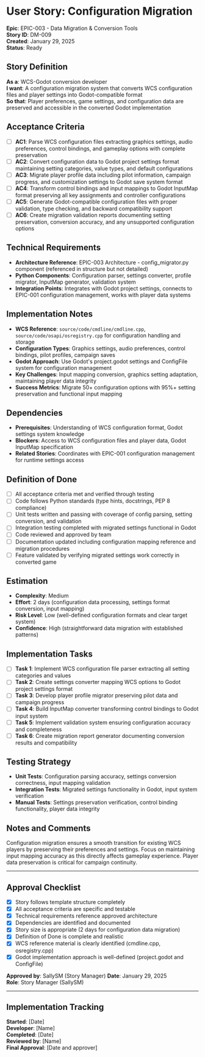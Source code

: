 # User Story: Configuration Migration

**Epic**: EPIC-003 - Data Migration & Conversion Tools  
**Story ID**: DM-009  
**Created**: January 29, 2025  
**Status**: Ready

## Story Definition
**As a**: WCS-Godot conversion developer  
**I want**: A configuration migration system that converts WCS configuration files and player settings into Godot-compatible format  
**So that**: Player preferences, game settings, and configuration data are preserved and accessible in the converted Godot implementation

## Acceptance Criteria
- [ ] **AC1**: Parse WCS configuration files extracting graphics settings, audio preferences, control bindings, and gameplay options with complete preservation
- [ ] **AC2**: Convert configuration data to Godot project settings format maintaining setting categories, value types, and default configurations
- [ ] **AC3**: Migrate player profile data including pilot information, campaign progress, and customization settings to Godot save system format
- [ ] **AC4**: Transform control bindings and input mappings to Godot InputMap format preserving all key assignments and controller configurations
- [ ] **AC5**: Generate Godot-compatible configuration files with proper validation, type checking, and backward compatibility support
- [ ] **AC6**: Create migration validation reports documenting setting preservation, conversion accuracy, and any unsupported configuration options

## Technical Requirements
- **Architecture Reference**: EPIC-003 Architecture - config_migrator.py component (referenced in structure but not detailed)
- **Python Components**: Configuration parser, settings converter, profile migrator, InputMap generator, validation system
- **Integration Points**: Integrates with Godot project settings, connects to EPIC-001 configuration management, works with player data systems

## Implementation Notes
- **WCS Reference**: `source/code/cmdline/cmdline.cpp`, `source/code/osapi/osregistry.cpp` for configuration handling and storage
- **Configuration Types**: Graphics settings, audio preferences, control bindings, pilot profiles, campaign saves
- **Godot Approach**: Use Godot's project.godot settings and ConfigFile system for configuration management
- **Key Challenges**: Input mapping conversion, graphics setting adaptation, maintaining player data integrity
- **Success Metrics**: Migrate 50+ configuration options with 95%+ setting preservation and functional input mapping

## Dependencies
- **Prerequisites**: Understanding of WCS configuration format, Godot settings system knowledge
- **Blockers**: Access to WCS configuration files and player data, Godot InputMap specification
- **Related Stories**: Coordinates with EPIC-001 configuration management for runtime settings access

## Definition of Done
- [ ] All acceptance criteria met and verified through testing
- [ ] Code follows Python standards (type hints, docstrings, PEP 8 compliance)
- [ ] Unit tests written and passing with coverage of config parsing, setting conversion, and validation
- [ ] Integration testing completed with migrated settings functional in Godot
- [ ] Code reviewed and approved by team
- [ ] Documentation updated including configuration mapping reference and migration procedures
- [ ] Feature validated by verifying migrated settings work correctly in converted game

## Estimation
- **Complexity**: Medium
- **Effort**: 2 days (configuration data processing, settings format conversion, input mapping)
- **Risk Level**: Low (well-defined configuration formats and clear target system)
- **Confidence**: High (straightforward data migration with established patterns)

## Implementation Tasks
- [ ] **Task 1**: Implement WCS configuration file parser extracting all setting categories and values
- [ ] **Task 2**: Create settings converter mapping WCS options to Godot project settings format
- [ ] **Task 3**: Develop player profile migrator preserving pilot data and campaign progress
- [ ] **Task 4**: Build InputMap converter transforming control bindings to Godot input system
- [ ] **Task 5**: Implement validation system ensuring configuration accuracy and completeness
- [ ] **Task 6**: Create migration report generator documenting conversion results and compatibility

## Testing Strategy
- **Unit Tests**: Configuration parsing accuracy, settings conversion correctness, input mapping validation
- **Integration Tests**: Migrated settings functionality in Godot, input system verification
- **Manual Tests**: Settings preservation verification, control binding functionality, player data integrity

## Notes and Comments
Configuration migration ensures a smooth transition for existing WCS players by preserving their preferences and settings. Focus on maintaining input mapping accuracy as this directly affects gameplay experience. Player data preservation is critical for campaign continuity.

---

## Approval Checklist
- [x] Story follows template structure completely
- [x] All acceptance criteria are specific and testable
- [x] Technical requirements reference approved architecture
- [x] Dependencies are identified and documented
- [x] Story size is appropriate (2 days for configuration data migration)
- [x] Definition of Done is complete and realistic
- [x] WCS reference material is clearly identified (cmdline.cpp, osregistry.cpp)
- [x] Godot implementation approach is well-defined (project.godot and ConfigFile)

**Approved by**: SallySM (Story Manager) **Date**: January 29, 2025  
**Role**: Story Manager (SallySM)

---

## Implementation Tracking
**Started**: [Date]  
**Developer**: [Name]  
**Completed**: [Date]  
**Reviewed by**: [Name]  
**Final Approval**: [Date and approver]